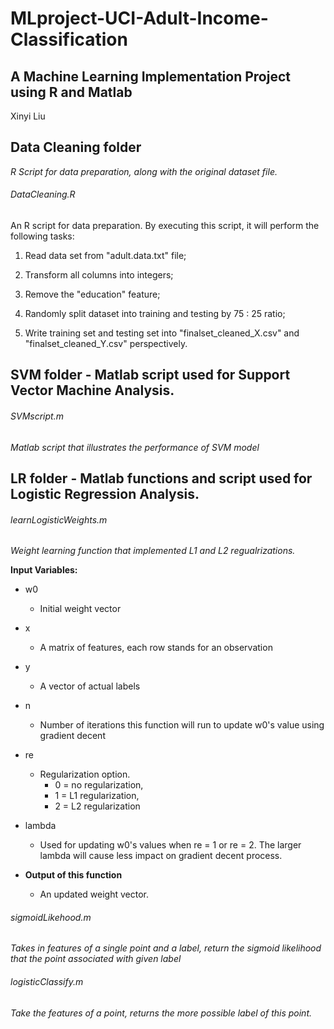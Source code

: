 # MLproject-UCI-Adult-Income-Classification
## A Machine Learning Implementation Project using R and Matlab

Xinyi Liu

## Data Cleaning folder
_R Script for data preparation, along with the original dataset file._

###### DataCleaning.R
An R script for data preparation. By executing this script, it will perform the following tasks:

1. Read data set from "adult.data.txt" file;
	
2. Transform all columns into integers;
	
3. Remove the "education" feature;
	
4. Randomly split dataset into training and testing by 75 : 25 ratio;
	
5. Write training set and testing set into "finalset_cleaned_X.csv" and "finalset_cleaned_Y.csv" perspectively.
	


## SVM folder - Matlab script used for Support Vector Machine Analysis.

###### SVMscript.m
_Matlab script that illustrates the performance of SVM model_


## LR folder - Matlab functions and script used for Logistic Regression Analysis.

###### learnLogisticWeights.m
_Weight learning function that implemented L1 and L2 regualrizations._

**Input Variables:**
- w0
	- Initial weight vector
- x
	- A matrix of features, each row stands for an observation
- y
	- A vector of actual labels
- n
	- Number of iterations this function will run to update w0's value using gradient decent
- re
	- Regularization option. 
		- 0 = no regularization, 
		- 1 = L1 regularization, 
		- 2 = L2 regularization
- lambda
	- Used for updating w0's values when re = 1 or re = 2. The larger lambda will cause less impact on gradient decent process.

- **Output of this function**
	- An updated weight vector.


###### sigmoidLikehood.m
_Takes in features of a single point and a label, return the sigmoid likelihood that the point associated with given label_


###### logisticClassify.m

_Take the features of a point, returns the more possible label of this point._
